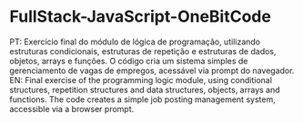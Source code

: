 # FullStack-JavaScript-OneBitCode 
PT: Exercício final do módulo de lógica de programação, utilizando estruturas condicionais, estruturas de repetição e estruturas de dados, objetos, arrays e funções. O código cria um sistema simples de gerenciamento de vagas de empregos, acessável via prompt do navegador.
EN: Final exercise of the programming logic module, using conditional structures, repetition structures and data structures, objects, arrays and functions. The code creates a simple job posting management system, accessible via a browser prompt.
